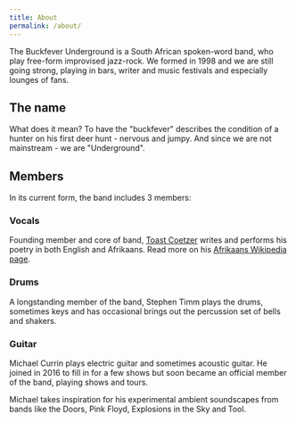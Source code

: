 ```yaml
---
title: About
permalink: /about/
---
```


The Buckfever Underground is a South African spoken-word band, who play free-form improvised jazz-rock. We formed in 1998 and we are still going strong, playing in bars, writer and music festivals and especially lounges of fans.


## The name

What does it mean? To have the "buckfever" describes the condition of a hunter on his first deer hunt - nervous and jumpy. And since we are not mainstream - we are "Underground".


## Members

In its current form, the band includes 3 members:

### Vocals

Founding member and core of band, [Toast Coetzer](http://www.toastcoetzer.com/) writes and performs his poetry in both English and Afrikaans. Read more on his [Afrikaans Wikipedia page](https://af.wikipedia.org/wiki/Toast_Coetzer).

### Drums

A longstanding member of the band, Stephen Timm plays the drums, sometimes keys and has occasional brings out the percussion set of bells and shakers.

### Guitar

Michael Currin plays electric guitar and sometimes acoustic guitar. He joined in 2016 to fill in for a few shows but soon became an official member of the band, playing shows and tours.

Michael takes inspiration for his experimental ambient soundscapes from bands like the Doors, Pink Floyd, Explosions in the Sky and Tool.
